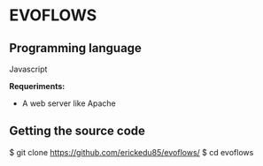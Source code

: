 # EVOFLOWS

## Programming language
Javascript

**Requeriments:**
* A web server like Apache

## Getting the source code
$ git clone https://github.com/erickedu85/evoflows/
$ cd evoflows